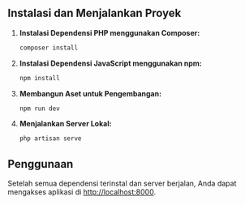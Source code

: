 ## Instalasi dan Menjalankan Proyek

1. **Instalasi Dependensi PHP menggunakan Composer:**
    ```bash
    composer install
    ```

2. **Instalasi Dependensi JavaScript menggunakan npm:**
    ```bash
    npm install
    ```

3. **Membangun Aset untuk Pengembangan:**
    ```bash
    npm run dev
    ```

4. **Menjalankan Server Lokal:**
    ```bash
    php artisan serve
    ```

## Penggunaan

Setelah semua dependensi terinstal dan server berjalan, Anda dapat mengakses aplikasi di [http://localhost:8000](http://localhost:8000).

